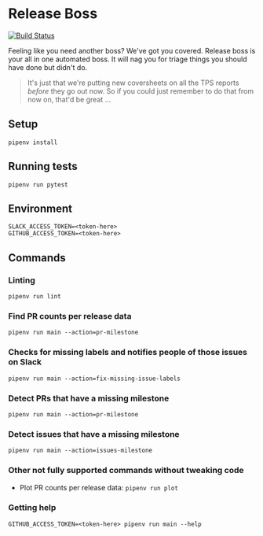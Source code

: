 # Release Boss

[![Build Status](https://travis-ci.org/brave-experiments/release-boss.svg?branch=master)](https://travis-ci.org/brave-experiments/release-boss)

Feeling like you need another boss? We've got you covered. 
Release boss is your all in one automated boss. It will nag you for triage things you should have done but didn't do.

> It's just that we're putting new coversheets on all the TPS reports *before* they go out now. So if you could just remember to do that from now on, that'd be great ...

## Setup

`pipenv install`

## Running tests

`pipenv run pytest`

## Environment

```
SLACK_ACCESS_TOKEN=<token-here>
GITHUB_ACCESS_TOKEN=<token-here>
```

## Commands

### Linting

`pipenv run lint`

### Find PR counts per release data

`pipenv run main --action=pr-milestone`

### Checks for missing labels and notifies people of those issues on Slack

`pipenv run main --action=fix-missing-issue-labels`

### Detect PRs that have a missing milestone

`pipenv run main --action=pr-milestone`

### Detect issues that have a missing milestone

`pipenv run main --action=issues-milestone`

### Other not fully supported commands without tweaking code

- Plot PR counts per release data: `pipenv run plot`


### Getting help

`GITHUB_ACCESS_TOKEN=<token-here> pipenv run main --help`
